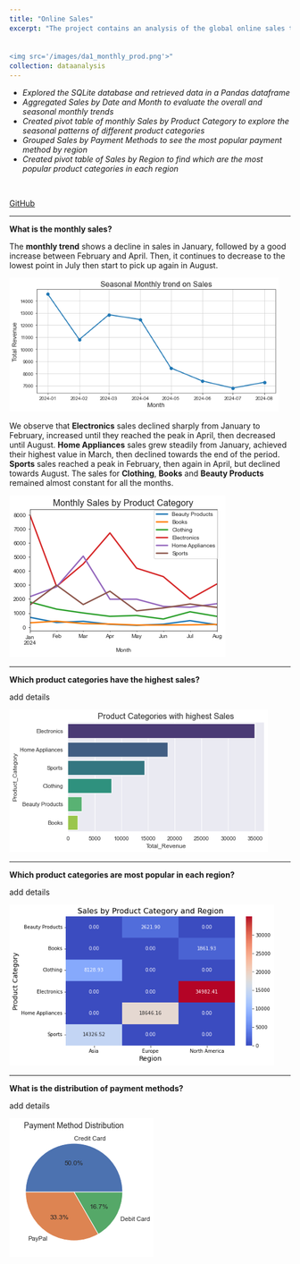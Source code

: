 ```yaml
---
title: "Online Sales"
excerpt: "The project contains an analysis of the global online sales transactions across various products in 2024. I retrieved data from a database, processed it, and used visualizations for answering business questions.<br/>


<img src='/images/da1_monthly_prod.png'>"
collection: dataanalysis
---
```


- *Explored the SQLite database and retrieved data in a Pandas dataframe*
- *Aggregated Sales by Date and Month to evaluate the overall and seasonal monthly trends*
- *Created pivot table of monthly Sales by Product Category to explore the seasonal patterns of different product categories*
- *Grouped Sales by Payment Methods to see the most popular payment method by region*
- *Created pivot table of Sales by Region to find which are the most popular product categories in each region*
<br/>

[GitHub](https://github.com/ciDSproj/online_sales)




---
**What is the monthly sales?**

The **monthly trend** shows a decline in sales in January, followed by a good increase between February and April. Then, it continues to decrease to the lowest point in July then start to pick up again in August.



<img src='/images/da1_monthly_sales.png'>


We observe that **Electronics** sales declined sharply from January to February, increased until they reached the peak in April, then decreased until August. **Home Appliances** sales grew steadily from January, achieved their highest value in March, then declined towards the end of the period. **Sports** sales reached a peak in February, then again in April, but declined towards August. The sales for **Clothing**, **Books** and **Beauty Products** remained almost constant for all the months.



<img src='/images/da1_monthly_prod.png'>


---
**Which product categories have the highest sales?**

add details



<img src='/images/da1_top_prod.png'>


---
**Which product categories are most popular in each region?**

add details



<img src='/images/da1_heatmap.png'>

---
**What is the distribution of payment methods?**

add details



<img src='/images/da1_pay_method.png'>




